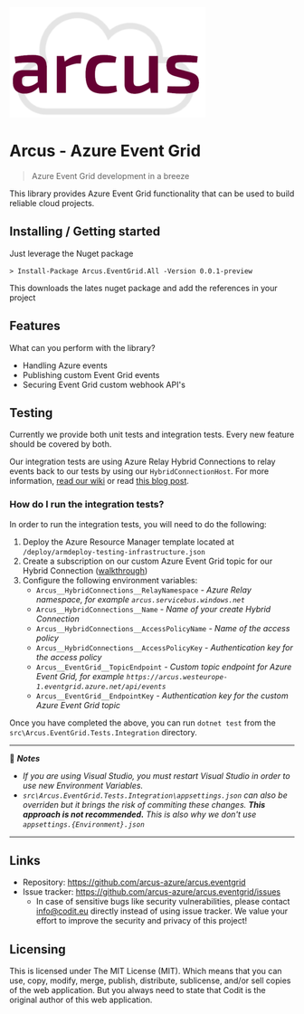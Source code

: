 
![Logo of the project](media/logo/arcus-logo.png)

# Arcus - Azure Event Grid
> Azure Event Grid development in a breeze

This library provides Azure Event Grid functionality that can be used to build reliable cloud projects.

## Installing / Getting started

Just leverage the Nuget package

```shell
> Install-Package Arcus.EventGrid.All -Version 0.0.1-preview  
```

This downloads the lates nuget package and add the references in your project

## Features

What can you perform with the library?
* Handling Azure events
* Publishing custom Event Grid events
* Securing Event Grid custom webhook API's

## Testing
Currently we provide both unit tests and integration tests.
Every new feature should be covered by both.

Our integration tests are using Azure Relay Hybrid Connections to relay events back to our tests by using our `HybridConnectionHost`.
For more information, [read our wiki](https://github.com/arcus-azure/arcus.eventgrid/wiki/Running-integration-tests-with-Arcus) or read [this blog post](https://www.codit.eu/blog/writing-tests-for-azure-event-grid/).

### How do I run the integration tests?
In order to run the integration tests, you will need to do the following:
1. Deploy the Azure Resource Manager template located at `/deploy/armdeploy-testing-infrastructure.json`
2. Create a subscription on our custom Azure Event Grid topic for our Hybrid Connection ([walkthrough](https://www.codit.eu/blog/writing-tests-for-azure-event-grid/))
3. Configure the following environment variables:
    - `Arcus__HybridConnections__RelayNamespace` _- Azure Relay namespace, for example `arcus.servicebus.windows.net`_
    - `Arcus__HybridConnections__Name` _- Name of your create Hybrid Connection_
    - `Arcus__HybridConnections__AccessPolicyName` _- Name of the access policy_
    - `Arcus__HybridConnections__AccessPolicyKey` _- Authentication key for the access policy_
    - `Arcus__EventGrid__TopicEndpoint` _- Custom topic endpoint for Azure Event Grid, for example `https://arcus.westeurope-1.eventgrid.azure.net/api/events`_
    - `Arcus__EventGrid__EndpointKey` _- Authentication key for the custom Azure Event Grid topic_

Once you have completed the above, you can run `dotnet test` from the `src\Arcus.EventGrid.Tests.Integration` directory.

---------

:pencil: _**Notes**_

- _If you are using Visual Studio, you must restart Visual Studio in order to use new Environment Variables._
- _`src\Arcus.EventGrid.Tests.Integration\appsettings.json` can also be overriden but it brings the risk of commiting these changes. **This approach is not recommended.** This is also why we don't use `appsettings.{Environment}.json`_

---------

## Links

- Repository: https://github.com/arcus-azure/arcus.eventgrid
- Issue tracker: https://github.com/arcus-azure/arcus.eventgrid/issues
  - In case of sensitive bugs like security vulnerabilities, please contact
    info@codit.eu directly instead of using issue tracker. We value your effort
    to improve the security and privacy of this project!


## Licensing

This is licensed under The MIT License (MIT). Which means that you can use, copy, modify, merge, publish, distribute, sublicense, and/or sell copies of the web application. But you always need to state that Codit is the original author of this web application.